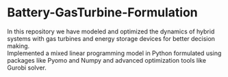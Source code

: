 # Battery-GasTurbine-Formulation

In this repository we have modeled and optimized the dynamics of hybrid systems with gas turbines and
energy storage devices for better decision making.   
Implemented a mixed linear programming model in Python formulated using
packages like Pyomo and Numpy and advanced optimization tools like Gurobi
solver.
